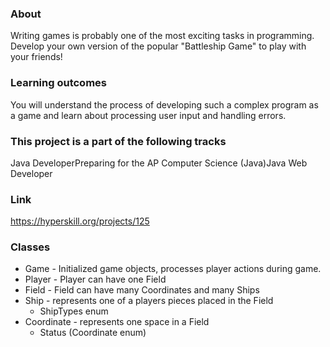 ### About
Writing games is probably one of the most exciting tasks in programming. Develop your own version of the popular "Battleship Game" to play with your friends!

### Learning outcomes
You will understand the process of developing such a complex program as a game and learn about processing user input and handling errors.

### This project is a part of the following tracks
Java DeveloperPreparing for the AP Computer Science (Java)Java Web Developer

### Link
https://hyperskill.org/projects/125

### Classes
- Game - Initialized game objects, processes player actions during game.
- Player - Player can have one Field
- Field - Field can have many Coordinates and many Ships
- Ship - represents one of a players pieces placed in the Field
  - ShipTypes enum
- Coordinate - represents one space in a Field
  - Status (Coordinate enum)
